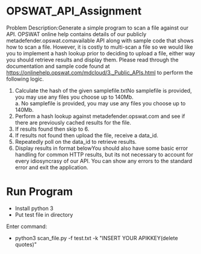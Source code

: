 # OPSWAT_API_Assignment

Problem Description:Generate a simple program to scan a file against our  API. OPSWAT online help contains details of our publicly metadefender.opswat.comavailable API along with sample code that shows how to scan a file. However, it is costly to multi-scan a file so we would like you to implement a hash lookup prior to deciding to upload a file, either way you should retrieve results and display them. Please read through the documentation and sample code found at https://onlinehelp.opswat.com/mdcloud/3._Public_APIs.html to perform the following logic.

1. Calculate the hash of the given samplefile.txtNo samplefile is provided, you may use any files you choose up to 140Mb.  
                a. No samplefile is provided, you may use any files you choose up to 140Mb.  
2. Perform a hash lookup against metadefender.opswat.com and see if there are previously cached results for the file.    
3. If results found then skip to 6.  
4. If results not found then upload the file, receive a data_id.  
5. Repeatedly poll on the data_id to retrieve results.  
6. Display results in format belowYou should also have some basic error handling for common HTTP results, but its not necessary to account for every idiosyncrasy of our API. You can show any errors to the standard error and exit the application.  

# Run Program

- Install python 3  
- Put test file in directory  

Enter command:   
  - python3 scan_file.py -f test.txt -k "INSERT YOUR APIKKEY(delete quotes)"  


